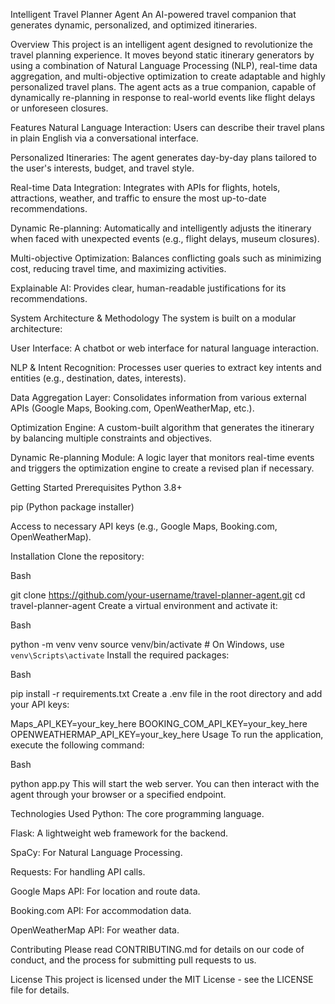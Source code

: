 Intelligent Travel Planner Agent
An AI-powered travel companion that generates dynamic, personalized, and optimized itineraries.

Overview
This project is an intelligent agent designed to revolutionize the travel planning experience. It moves beyond static itinerary generators by using a combination of Natural Language Processing (NLP), real-time data aggregation, and multi-objective optimization to create adaptable and highly personalized travel plans. The agent acts as a true companion, capable of dynamically re-planning in response to real-world events like flight delays or unforeseen closures.

Features
Natural Language Interaction: Users can describe their travel plans in plain English via a conversational interface.

Personalized Itineraries: The agent generates day-by-day plans tailored to the user's interests, budget, and travel style.

Real-time Data Integration: Integrates with APIs for flights, hotels, attractions, weather, and traffic to ensure the most up-to-date recommendations.

Dynamic Re-planning: Automatically and intelligently adjusts the itinerary when faced with unexpected events (e.g., flight delays, museum closures).

Multi-objective Optimization: Balances conflicting goals such as minimizing cost, reducing travel time, and maximizing activities.

Explainable AI: Provides clear, human-readable justifications for its recommendations.

System Architecture & Methodology
The system is built on a modular architecture:

User Interface: A chatbot or web interface for natural language interaction.

NLP & Intent Recognition: Processes user queries to extract key intents and entities (e.g., destination, dates, interests).

Data Aggregation Layer: Consolidates information from various external APIs (Google Maps, Booking.com, OpenWeatherMap, etc.).

Optimization Engine: A custom-built algorithm that generates the itinerary by balancing multiple constraints and objectives.

Dynamic Re-planning Module: A logic layer that monitors real-time events and triggers the optimization engine to create a revised plan if necessary.

Getting Started
Prerequisites
Python 3.8+

pip (Python package installer)

Access to necessary API keys (e.g., Google Maps, Booking.com, OpenWeatherMap).

Installation
Clone the repository:

Bash

git clone https://github.com/your-username/travel-planner-agent.git
cd travel-planner-agent
Create a virtual environment and activate it:

Bash

python -m venv venv
source venv/bin/activate  # On Windows, use `venv\Scripts\activate`
Install the required packages:

Bash

pip install -r requirements.txt
Create a .env file in the root directory and add your API keys:

Maps_API_KEY=your_key_here
BOOKING_COM_API_KEY=your_key_here
OPENWEATHERMAP_API_KEY=your_key_here
Usage
To run the application, execute the following command:

Bash

python app.py
This will start the web server. You can then interact with the agent through your browser or a specified endpoint.

Technologies Used
Python: The core programming language.

Flask: A lightweight web framework for the backend.

SpaCy: For Natural Language Processing.

Requests: For handling API calls.

Google Maps API: For location and route data.

Booking.com API: For accommodation data.

OpenWeatherMap API: For weather data.

Contributing
Please read CONTRIBUTING.md for details on our code of conduct, and the process for submitting pull requests to us.

License
This project is licensed under the MIT License - see the LICENSE file for details.
